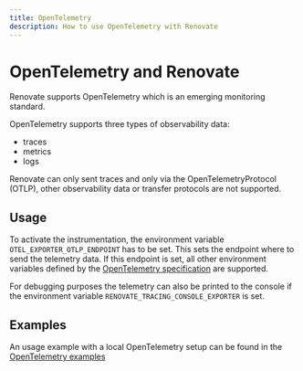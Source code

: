```yaml
---
title: OpenTelemetry
description: How to use OpenTelemetry with Renovate
---
```


# OpenTelemetry and Renovate

Renovate supports OpenTelemetry which is an emerging monitoring standard.

OpenTelemetry supports three types of observability data:

- traces
- metrics
- logs

Renovate can only sent traces and only via the OpenTelemetryProtocol (OTLP), other observability data or transfer protocols are not supported.

## Usage

To activate the instrumentation, the environment variable `OTEL_EXPORTER_OTLP_ENDPOINT` has to be set.
This sets the endpoint where to send the telemetry data. If this endpoint is set, all other environment variables defined by the [OpenTelemetry specification](https://github.com/open-telemetry/opentelemetry-specification/blob/main/specification/sdk-environment-variables.md) are supported.

For debugging purposes the telemetry can also be printed to the console if the environment variable `RENOVATE_TRACING_CONSOLE_EXPORTER` is set.

## Examples

An usage example with a local OpenTelemetry setup can be found in the [OpenTelemetry examples](examples/opentelemetry.md)
